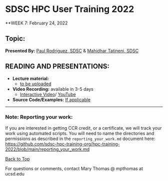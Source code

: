 # SDSC HPC User Training 2022

**WEEK 7: February 24, 2022

## Topic: <a name="top"> 
**Presented By:** [Paul Rodriguez, SDSC](https://www.coursera.org/instructor/~13847302) & [Mahidhar Tatineni, SDSC](https://www.sdsc.edu/research/researcher_spotlight/tatineni_mahidhar.html)

## READING AND PRESENTATIONS:
* **Lecture material:** 
   * [to be uploaded]()
* **Video Recording:** available in 3-5 days
   * [Interactive Video]()/ [YouTube]()
* **Source Code/Examples:** [If applicable]()


__________________

### Note: Reporting your work:
If you are interested in getting CCR credit, or a certificate, we will track your work using automated scripts.
You will need to name the directories and permissions as described in the ``reporting_your_work.md`` document here:
https://github.com/sdsc-hpc-training-org/hpc-training-2022/blob/main/reporting_your_work.md

[Back to Top](#top)


For questions or comments, contact Mary Thomas @ mpthomas  at  ucsd.edu

